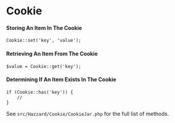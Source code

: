 # Cookie

#### Storing An Item In The Cookie

    Cookie::set('key', 'value');

#### Retrieving An Item From The Cookie

    $value = Cookie::get('key');

#### Determining If An Item Exists In The Cookie

    if (Cookie::has('key')) {
        //
    }

See `src/Hazzard/Cookie/CookieJar.php` for the full list of methods.